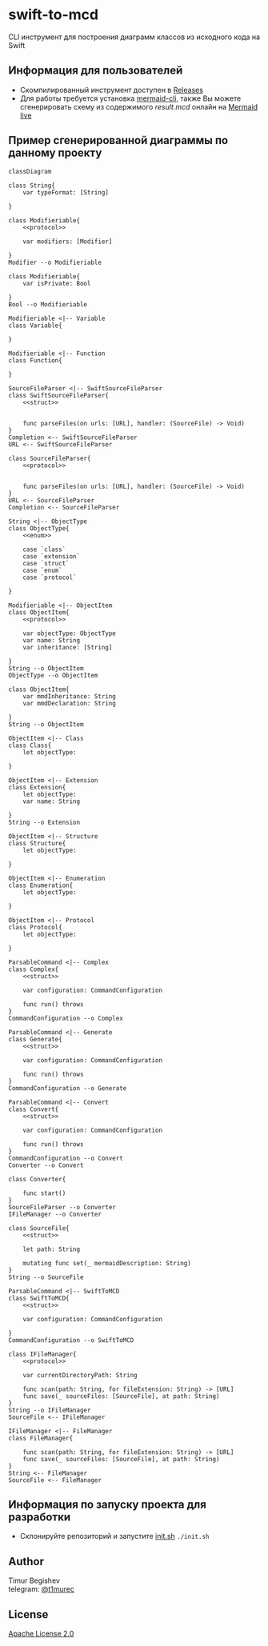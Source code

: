 # swift-to-mcd
CLI инструмент для построения диаграмм классов из исходного кода на Swift

## Информация для пользователей
- Скомпилированный инструмент доступен в [Releases]
- Для работы требуется установка [mermaid-cli], также Вы можете сгенерировать схему из содержимого *result.mcd* онлайн на [Mermaid live]

## Пример сгенерированной диаграммы по данному проекту
```mermaid
classDiagram

class String{
	var typeFormat: [String]
	
}

class Modifieriable{
	<<protocol>>

	var modifiers: [Modifier]
	
}
Modifier --o Modifieriable

class Modifieriable{
	var isPrivate: Bool
	
}
Bool --o Modifieriable

Modifieriable <|-- Variable
class Variable{
	
}

Modifieriable <|-- Function
class Function{
	
}

SourceFileParser <|-- SwiftSourceFileParser
class SwiftSourceFileParser{
	<<struct>>

	
	func parseFiles(on urls: [URL], handler: (SourceFile) -> Void)
}
Completion <-- SwiftSourceFileParser
URL <-- SwiftSourceFileParser

class SourceFileParser{
	<<protocol>>

	
	func parseFiles(on urls: [URL], handler: (SourceFile) -> Void)
}
URL <-- SourceFileParser
Completion <-- SourceFileParser

String <|-- ObjectType
class ObjectType{
	<<enum>>

	case `class`
	case `extension`
	case `struct`
	case `enum`
	case `protocol`
	
}

Modifieriable <|-- ObjectItem
class ObjectItem{
	<<protocol>>

	var objectType: ObjectType
	var name: String
	var inheritance: [String]
	
}
String --o ObjectItem
ObjectType --o ObjectItem

class ObjectItem{
	var mmdInheritance: String
	var mmdDeclaration: String
	
}
String --o ObjectItem

ObjectItem <|-- Class
class Class{
	let objectType: 
	
}

ObjectItem <|-- Extension
class Extension{
	let objectType: 
	var name: String
	
}
String --o Extension

ObjectItem <|-- Structure
class Structure{
	let objectType: 
	
}

ObjectItem <|-- Enumeration
class Enumeration{
	let objectType: 
	
}

ObjectItem <|-- Protocol
class Protocol{
	let objectType: 
	
}

ParsableCommand <|-- Complex
class Complex{
	<<struct>>

	var configuration: CommandConfiguration
	
	func run() throws
}
CommandConfiguration --o Complex

ParsableCommand <|-- Generate
class Generate{
	<<struct>>

	var configuration: CommandConfiguration
	
	func run() throws
}
CommandConfiguration --o Generate

ParsableCommand <|-- Convert
class Convert{
	<<struct>>

	var configuration: CommandConfiguration
	
	func run() throws
}
CommandConfiguration --o Convert
Converter --o Convert

class Converter{
	
	func start()
}
SourceFileParser --o Converter
IFileManager --o Converter

class SourceFile{
	<<struct>>

	let path: String
	
	mutating func set(_ mermaidDescription: String)
}
String --o SourceFile

ParsableCommand <|-- SwiftToMCD
class SwiftToMCD{
	<<struct>>

	var configuration: CommandConfiguration
	
}
CommandConfiguration --o SwiftToMCD

class IFileManager{
	<<protocol>>

	var currentDirectoryPath: String
	
	func scan(path: String, for fileExtension: String) -> [URL]
	func save(_ sourceFiles: [SourceFile], at path: String)
}
String --o IFileManager
SourceFile <-- IFileManager

IFileManager <|-- FileManager
class FileManager{
	
	func scan(path: String, for fileExtension: String) -> [URL]
	func save(_ sourceFiles: [SourceFile], at path: String)
}
String <-- FileManager
SourceFile <-- FileManager
```

## Информация по запуску проекта для разработки
- Склонируйте репозиторий и запустите [init.sh]
`./init.sh`

## Author
Timur Begishev\
telegram: [@t1murec]

## License
[Apache License 2.0]

[Releases]: <https://github.com/TimuREC/swift-to-mcd/releases>
[Mermaid live]: <https://mermaid.live/>
[init.sh]: <https://github.com/TimuREC/swift-to-mcd/blob/main/init.sh>
[mermaid-cli]: <https://github.com/mermaid-js/mermaid-cli>
[@t1murec]: <https://t.me/t1murec>
[Apache License 2.0]: <https://github.com/TimuREC/swift-to-mcd/blob/main/LICENSE>

